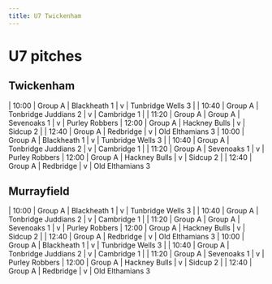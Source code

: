 ```yaml
---
title: U7 Twickenham
---
```

# U7 pitches

## Twickenham

| 10:00 | Group A | Blackheath 1 | v | Tunbridge Wells 3 |
| 10:40 | Group A | Tonbridge Juddians 2 | v | Cambridge 1 |
| 11:20 | Group A | Group A | Sevenoaks 1 | v | Purley Robbers
| 12:00 | Group A | Hackney Bulls | v | Sidcup 2 |
| 12:40 | Group A | Redbridge | v | Old Elthamians 3
| 10:00 | Group A | Blackheath 1 | v | Tunbridge Wells 3 |
| 10:40 | Group A | Tonbridge Juddians 2 | v | Cambridge 1 |
| 11:20 | Group A | Sevenoaks 1 | v | Purley Robbers
| 12:00 | Group A | Hackney Bulls | v | Sidcup 2 |
| 12:40 | Group A | Redbridge | v | Old Elthamians 3

## Murrayfield

| 10:00 | Group A | Blackheath 1 | v | Tunbridge Wells 3 |
| 10:40 | Group A | Tonbridge Juddians 2 | v | Cambridge 1 |
| 11:20 | Group A | Group A | Sevenoaks 1 | v | Purley Robbers
| 12:00 | Group A | Hackney Bulls | v | Sidcup 2 |
| 12:40 | Group A | Redbridge | v | Old Elthamians 3
| 10:00 | Group A | Blackheath 1 | v | Tunbridge Wells 3 |
| 10:40 | Group A | Tonbridge Juddians 2 | v | Cambridge 1 |
| 11:20 | Group A | Sevenoaks 1 | v | Purley Robbers
| 12:00 | Group A | Hackney Bulls | v | Sidcup 2 |
| 12:40 | Group A | Redbridge | v | Old Elthamians 3

